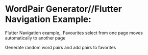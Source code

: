 # WordPair Generator//Flutter Navigation Example:

Flutter Navigation example,, Favourites select from one page moves automatically to another page

Generate random word pairs and add pairs to favorites

